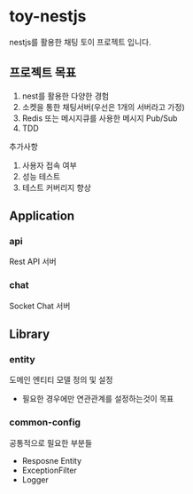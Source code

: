 # toy-nestjs

nestjs를 활용한 채팅 토이 프로젝트 입니다.


## 프로젝트 목표

1. nest를 활용한 다양한 경험
2. 소켓을 통한 채팅서버(우선은 1개의 서버라고 가정)
3. Redis 또는 메시지큐를 사용한 메시지 Pub/Sub
4. TDD

추가사항

1. 사용자 접속 여부
2. 성능 테스트
3. 테스트 커버리지 향상

## Application

### api

Rest API 서버

### chat

Socket Chat 서버


## Library

### entity

도메인 엔티티 모델 정의 및 설정

- 필요한 경우에만 연관관계를 설정하는것이 목표

### common-config

공통적으로 필요한 부분들

- Resposne Entity
- ExceptionFilter
- Logger

